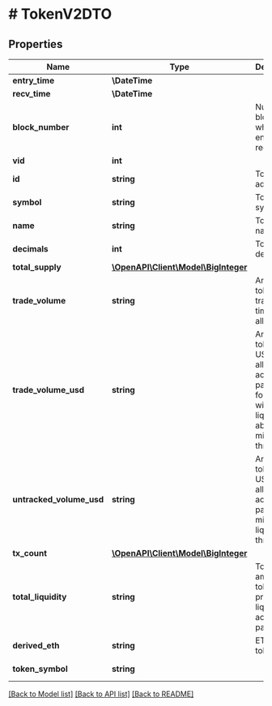 # # TokenV2DTO

## Properties

Name | Type | Description | Notes
------------ | ------------- | ------------- | -------------
**entry_time** | **\DateTime** |  | [optional]
**recv_time** | **\DateTime** |  | [optional]
**block_number** | **int** | Number of block in which entity was recorded. | [optional]
**vid** | **int** |  | [optional]
**id** | **string** | Token address. | [optional]
**symbol** | **string** | Token symbol. | [optional]
**name** | **string** | Token name. | [optional]
**decimals** | **int** | Token decimals. | [optional]
**total_supply** | [**\OpenAPI\Client\Model\BigInteger**](BigInteger.md) |  | [optional]
**trade_volume** | **string** | Amount of token traded all time across all pairs. | [optional]
**trade_volume_usd** | **string** | Amount of token in USD traded all time across pairs (only for tokens with liquidity above minimum threshold). | [optional]
**untracked_volume_usd** | **string** | Amount of token in USD traded all time across pairs (no minimum liquidity threshold). | [optional]
**tx_count** | [**\OpenAPI\Client\Model\BigInteger**](BigInteger.md) |  | [optional]
**total_liquidity** | **string** | Total amount of token provided as liquidity across all pairs. | [optional]
**derived_eth** | **string** | ETH per token. | [optional]
**token_symbol** | **string** |  | [optional] [readonly]

[[Back to Model list]](../../README.md#models) [[Back to API list]](../../README.md#endpoints) [[Back to README]](../../README.md)
